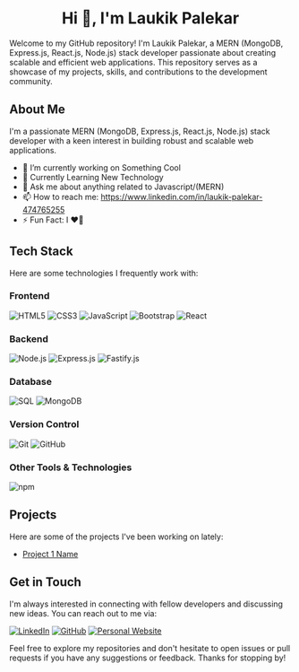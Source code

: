 <h1 align="center">Hi 👋, I'm Laukik Palekar</h1>

Welcome to my GitHub repository! I'm Laukik Palekar, a MERN (MongoDB, Express.js, React.js, Node.js) stack developer passionate about creating scalable and efficient web applications. This repository serves as a showcase of my projects, skills, and contributions to the development community.

## About Me

I'm a passionate MERN (MongoDB, Express.js, React.js, Node.js) stack developer with a keen interest in building robust and scalable web applications.

- 🚀 I’m currently working on Something Cool
- 🌱 Currently Learning New Technology 
- 💬 Ask me about anything related to Javascript/(MERN)
- 📫 How to reach me: https://www.linkedin.com/in/laukik-palekar-474765255
- ⚡ Fun Fact: I ❤️‍🏏 

  
## Tech Stack

Here are some technologies I frequently work with:

### Frontend
![HTML5](https://img.shields.io/badge/-HTML5-E34F26?logo=html5&logoColor=white)
![CSS3](https://img.shields.io/badge/-CSS3-1572B6?logo=css3&logoColor=white)
![JavaScript](https://img.shields.io/badge/-JavaScript-F7DF1E?logo=javascript&logoColor=black)
![Bootstrap](https://img.shields.io/badge/-Bootstrap-563D7C?logo=bootstrap&logoColor=white)
![React](https://img.shields.io/badge/-React-61DAFB?logo=react&logoColor=black)

### Backend
![Node.js](https://img.shields.io/badge/-Node.js-339933?logo=node.js&logoColor=white)
![Express.js](https://img.shields.io/badge/-Express.js-000000?logo=express&logoColor=white)
![Fastify.js](https://img.shields.io/badge/-Fastify.js-202020?logo=fastify&logoColor=white)

### Database
![SQL](https://img.shields.io/badge/-SQL-4479A1?logo=postgresql&logoColor=white)
![MongoDB](https://img.shields.io/badge/-MongoDB-47A248?logo=mongodb&logoColor=white)

### Version Control
![Git](https://img.shields.io/badge/-Git-F05032?logo=git&logoColor=white)
![GitHub](https://img.shields.io/badge/-GitHub-181717?logo=github&logoColor=white)

### Other Tools & Technologies
![npm](https://img.shields.io/badge/-npm-CB3837?logo=npm&logoColor=white)

## Projects

Here are some of the projects I've been working on lately:

- [Project 1 Name](Link)

## Get in Touch

I'm always interested in connecting with fellow developers and discussing new ideas. You can reach out to me via:

[![LinkedIn](https://img.shields.io/badge/-LinkedIn-0077B5?style=flat&logo=linkedin&logoColor=white)](https://www.linkedin.com/in/laukik-palekar-474765255)
[![GitHub](https://img.shields.io/badge/-GitHub-181717?style=flat&logo=github&logoColor=white)](https://github.com/laukik13)
[![Personal Website](https://img.shields.io/badge/-Website-FF5722?style=flat&logo=google-chrome&logoColor=white)](https://www.laukikpalekar.in)

Feel free to explore my repositories and don't hesitate to open issues or pull requests if you have any suggestions or feedback. Thanks for stopping by!
